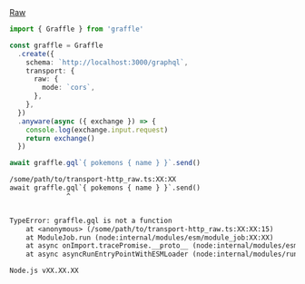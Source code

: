 <div class="ExampleSnippet">
<a href="../../examples/transport-http/raw">Raw</a>

<!-- dprint-ignore-start -->
```ts twoslash
import { Graffle } from 'graffle'

const graffle = Graffle
  .create({
    schema: `http://localhost:3000/graphql`,
    transport: {
      raw: {
        mode: `cors`,
      },
    },
  })
  .anyware(async ({ exchange }) => {
    console.log(exchange.input.request)
    return exchange()
  })

await graffle.gql`{ pokemons { name } }`.send()
```
<!-- dprint-ignore-end -->

<!-- dprint-ignore-start -->
```txt
/some/path/to/transport-http_raw.ts:XX:XX
await graffle.gql`{ pokemons { name } }`.send()
              ^


TypeError: graffle.gql is not a function
    at <anonymous> (/some/path/to/transport-http_raw.ts:XX:XX:15)
    at ModuleJob.run (node:internal/modules/esm/module_job:XX:XX)
    at async onImport.tracePromise.__proto__ (node:internal/modules/esm/loader:XX:XX)
    at async asyncRunEntryPointWithESMLoader (node:internal/modules/run_main:XX:XX)

Node.js vXX.XX.XX
```
<!-- dprint-ignore-end -->

</div>

